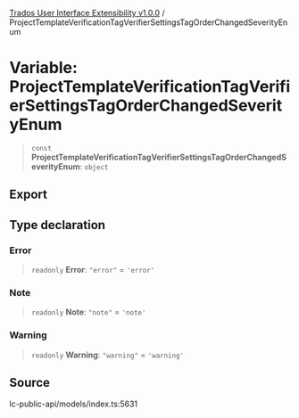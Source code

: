 [Trados User Interface Extensibility v1.0.0](../wiki/globals) / ProjectTemplateVerificationTagVerifierSettingsTagOrderChangedSeverityEnum

# Variable: ProjectTemplateVerificationTagVerifierSettingsTagOrderChangedSeverityEnum

> `const` **ProjectTemplateVerificationTagVerifierSettingsTagOrderChangedSeverityEnum**: `object`

## Export

## Type declaration

### Error

> `readonly` **Error**: `"error"` = `'error'`

### Note

> `readonly` **Note**: `"note"` = `'note'`

### Warning

> `readonly` **Warning**: `"warning"` = `'warning'`

## Source

lc-public-api/models/index.ts:5631
